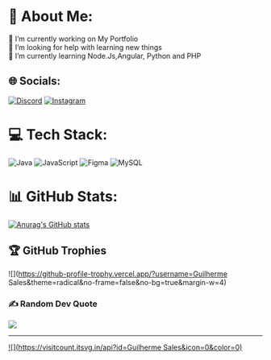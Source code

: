 # 💫 About Me:
🔭 I’m currently working on My Portfolio<br>🤝 I’m looking for help with learning new things<br>🌱  I’m currently learning Node.Js,Angular, Python and PHP<br>


## 🌐 Socials:
[![Discord](https://img.shields.io/badge/Discord-%237289DA.svg?logo=discord&logoColor=white)](https://discord.gg/556871987667140609) [![Instagram](https://img.shields.io/badge/Instagram-%23E4405F.svg?logo=Instagram&logoColor=white)](https://instagram.com/guuiiiw) 

# 💻 Tech Stack:
![Java](https://img.shields.io/badge/java-%23ED8B00.svg?style=for-the-badge&logo=openjdk&logoColor=white) ![JavaScript](https://img.shields.io/badge/javascript-%23323330.svg?style=for-the-badge&logo=javascript&logoColor=%23F7DF1E) ![Figma](https://img.shields.io/badge/figma-%23F24E1E.svg?style=for-the-badge&logo=figma&logoColor=white) ![MySQL](https://img.shields.io/badge/mysql-4479A1.svg?style=for-the-badge&logo=mysql&logoColor=white)

# 📊 GitHub Stats:
[![Anurag's GitHub stats](https://github-readme-stats.vercel.app/api?username=kill74)](https://github.com/anuraghazra/github-readme-stats)

## 🏆 GitHub Trophies
![](https://github-profile-trophy.vercel.app/?username=Guilherme Sales&theme=radical&no-frame=false&no-bg=true&margin-w=4)

### ✍️ Random Dev Quote
![](https://quotes-github-readme.vercel.app/api?type=horizontal&theme=radical)

---
[![](https://visitcount.itsvg.in/api?id=Guilherme Sales&icon=0&color=0)](https://visitcount.itsvg.in)

<!-- Proudly created with GPRM ( https://gprm.itsvg.in ) -->
